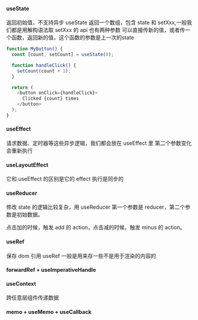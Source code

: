 #### useState
返回初始值，不支持异步
useState 返回一个数组，包含 state 和 setXxx,一般我们都是用解构语法取
setXxx 的 api 也有两种参数
可以直接传新的值，或者传一个函数，返回新的值，这个函数的参数是上一次的state
``` javascript
function MyButton() {
  const [count, setCount] = useState(0);

  function handleClick() {
    setCount(count + 1);
  }

  return (
    <button onClick={handleClick}>
      Clicked {count} times
    </button>
  );
}
```
#### useEffect
请求数据、定时器等这些异步逻辑，我们都会放在 useEffect 里
第二个参数变化会重新执行

#### useLayoutEffect
它和 useEffect 的区别是它的 effect 执行是同步的

#### useReducer
修改 state 的逻辑比较复杂，用 useReducer
第一个参数是 reducer，第二个参数是初始数据。

点击加的时候，触发 add 的 action，点击减的时候，触发 minus 的 action。

#### useRef
保存 dom 引用
useRef 一般是用来存一些不是用于渲染的内容的

#### forwardRef + useImperativeHandle

#### useContext
跨任意层组件传递数据

#### memo + useMemo + useCallback